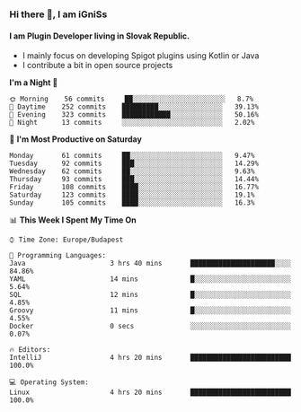 ### Hi there 👋, I am iGniSs

#### I am Plugin Developer living in Slovak Republic.
- I mainly focus on developing Spigot plugins using Kotlin or Java
- I contribute a bit in open source projects

<!--START_SECTION:waka-->
**I'm a Night 🦉** 

```text
🌞 Morning    56 commits     ██░░░░░░░░░░░░░░░░░░░░░░░   8.7% 
🌆 Daytime    252 commits    █████████░░░░░░░░░░░░░░░░   39.13% 
🌃 Evening    323 commits    ████████████░░░░░░░░░░░░░   50.16% 
🌙 Night      13 commits     ░░░░░░░░░░░░░░░░░░░░░░░░░   2.02%

```
📅 **I'm Most Productive on Saturday** 

```text
Monday       61 commits     ██░░░░░░░░░░░░░░░░░░░░░░░   9.47% 
Tuesday      92 commits     ███░░░░░░░░░░░░░░░░░░░░░░   14.29% 
Wednesday    62 commits     ██░░░░░░░░░░░░░░░░░░░░░░░   9.63% 
Thursday     93 commits     ███░░░░░░░░░░░░░░░░░░░░░░   14.44% 
Friday       108 commits    ████░░░░░░░░░░░░░░░░░░░░░   16.77% 
Saturday     123 commits    ████░░░░░░░░░░░░░░░░░░░░░   19.1% 
Sunday       105 commits    ████░░░░░░░░░░░░░░░░░░░░░   16.3%

```


📊 **This Week I Spent My Time On** 

```text
⌚︎ Time Zone: Europe/Budapest

💬 Programming Languages: 
Java                     3 hrs 40 mins       █████████████████████░░░░   84.86% 
YAML                     14 mins             █░░░░░░░░░░░░░░░░░░░░░░░░   5.64% 
SQL                      12 mins             █░░░░░░░░░░░░░░░░░░░░░░░░   4.85% 
Groovy                   11 mins             █░░░░░░░░░░░░░░░░░░░░░░░░   4.55% 
Docker                   0 secs              ░░░░░░░░░░░░░░░░░░░░░░░░░   0.07%

🔥 Editors: 
IntelliJ                 4 hrs 20 mins       █████████████████████████   100.0%

💻 Operating System: 
Linux                    4 hrs 20 mins       █████████████████████████   100.0%

```


<!--END_SECTION:waka-->